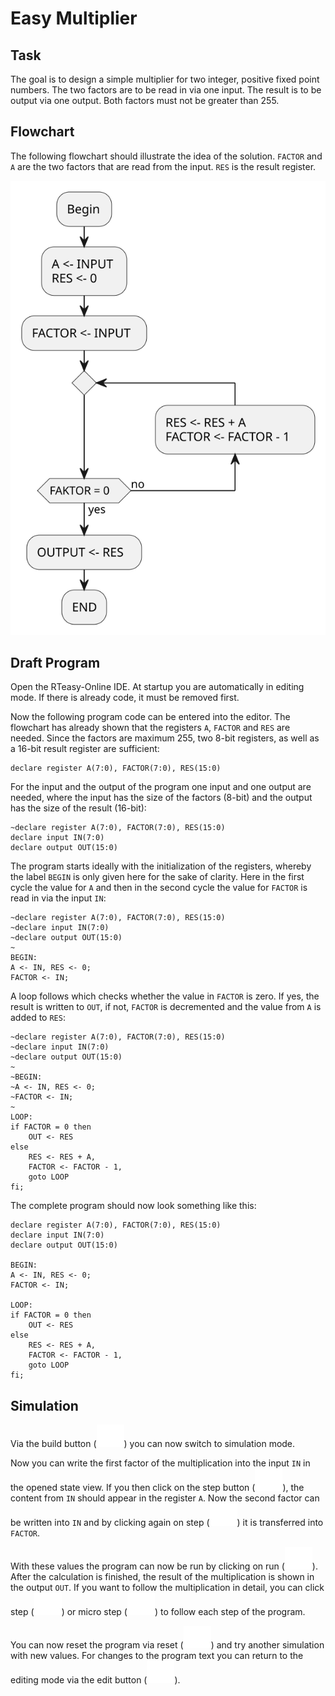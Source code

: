 # Easy Multiplier

## Task

The goal is to design a simple multiplier for two integer, positive fixed point numbers.
The two factors are to be read in via one input. The result is to be
output via one output. Both factors must not be greater than 255.

## Flowchart

The following flowchart should illustrate the idea of the solution. `FACTOR` and `A` are the two factors that are read from the input. `RES` is the result register.

![Flowchart](../../images/easy-multiplier-flowchart.svg)

## Draft Program

Open the RTeasy-Online IDE. At startup you are automatically in editing mode. If there is already code, it must be removed first.

Now the following program code can be entered into the editor. The flowchart has already shown that the registers `A`, `FACTOR` and `RES` are needed. Since the factors are maximum 255, two 8-bit registers, as well as a 16-bit result register are sufficient:

```rteasy
declare register A(7:0), FACTOR(7:0), RES(15:0)
```

For the input and the output of the program one input and one output are needed, where the input has the size of the factors (8-bit) and the output has the size of the result (16-bit):

```rteasy
~declare register A(7:0), FACTOR(7:0), RES(15:0)
declare input IN(7:0)
declare output OUT(15:0)
```

The program starts ideally with the initialization of the registers, whereby the label `BEGIN` is only given here for the sake of clarity. Here in the first cycle the value for `A` and then in the second cycle the value for `FACTOR` is read in via the input `IN`:

```rteasy
~declare register A(7:0), FACTOR(7:0), RES(15:0)
~declare input IN(7:0)
~declare output OUT(15:0)
~
BEGIN:
A <- IN, RES <- 0;
FACTOR <- IN;
```

A loop follows which checks whether the value in `FACTOR` is zero. If yes, the result is written to `OUT`, if not, `FACTOR` is decremented and the value from `A` is added to `RES`:

```rteasy
~declare register A(7:0), FACTOR(7:0), RES(15:0)
~declare input IN(7:0)
~declare output OUT(15:0)
~
~BEGIN:
~A <- IN, RES <- 0;
~FACTOR <- IN;
~
LOOP:
if FACTOR = 0 then
    OUT <- RES
else
    RES <- RES + A,
    FACTOR <- FACTOR - 1,
    goto LOOP
fi;
```

The complete program should now look something like this:

```rteasy
declare register A(7:0), FACTOR(7:0), RES(15:0)
declare input IN(7:0)
declare output OUT(15:0)

BEGIN:
A <- IN, RES <- 0;
FACTOR <- IN;

LOOP:
if FACTOR = 0 then
    OUT <- RES
else
    RES <- RES + A,
    FACTOR <- FACTOR - 1,
    goto LOOP
fi;
```

## Simulation

Via the build button (![Build](../../images/icons/build.svg)) you can now switch to simulation mode.

Now you can write the first factor of the multiplication into the input `IN` in the opened state view. If you then click on the step button (![Step](../../images/icons/step.svg)), the content from `IN` should appear in the register `A`. Now the second factor can be written into `IN` and by clicking again on step (![Step](../../images/icons/step.svg)) it is transferred into `FACTOR`.

With these values the program can now be run by clicking on run (![Run](../../images/icons/run.svg)). After the calculation is finished, the result of the multiplication is shown in the output `OUT`.
If you want to follow the multiplication in detail, you can click step (![Step](../../images/icons/step.svg)) or micro step (![Micro Step](../../images/icons/micro-step.svg)) to follow each step of the program.

You can now reset the program via reset (![Reset](../../images/icons/reset.svg)) and try another simulation with new values. For changes to the program text you can return to the editing mode via the edit button (![Code](../../images/icons/code.svg)).
